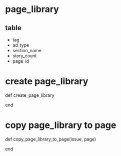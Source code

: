 # page_library

## table
  - tag
  - ad_type
  - section_name
  - story_count
  - page_id

  

# create page_library
def create_page_library

end

# copy page_library to page
def copy_page_library_to_page(issue, page)

end

